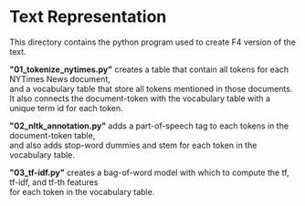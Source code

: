 # Text Representation
This directory contains the python program used to create F4 version of the text.

**"01_tokenize_nytimes.py"** creates a table that contain all tokens for each NYTimes News document,<br>
and a vocabulary table that store all tokens mentioned in those documents.<br>
It also connects the document-token with the vocabulary table with a unique term id for each token.

**"02_nltk_annotation.py"** adds a part-of-speech tag to each tokens in the document-token table,<br>
and also adds stop-word dummies and stem for each token in the vocabulary table.<br>

**"03_tf-idf.py"** creates a bag-of-word model with which to compute the tf, tf-idf, and tf-th features<br> 
for each token in the vocabulary table.
